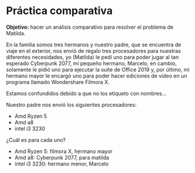 # Práctica comparativa 

**Objetivo:** hacer un análisis comparativo para resolver el problema de Matilda.

En la familia somos tres hermanos y nuestro padre, que se encuentra de viaje en el exterior, nos envió de regalo tres procesadores para nuestras diferentes necesidades, yo (Matilda) le pedí uno para poder jugar al tan esperado Cyberpunk 2077, mi pequeño hermano, Marcelo, en cambio, solamente le pidió uno para ejecutar la suite de Office 2019 y, por último, mi hermano mayor le encargó uno para poder hacer ediciones de video en un programa llamado Wondershare Filmora X.

Estamos confundidos debido a que no los etiqueto con nombres…

Nuestro padre nos envió los siguientes procesadores:


-	Amd Ryzen 5
-	Amd a8
-	intel i3 3230

¿Cuál es para cada uno?

-	Amd Ryzen 5: filmora X, hermano mayor
-	Amd a8: Cyberpunk 2077, para matilda
-	intel i3 3230: hermano menor, Marcelo

